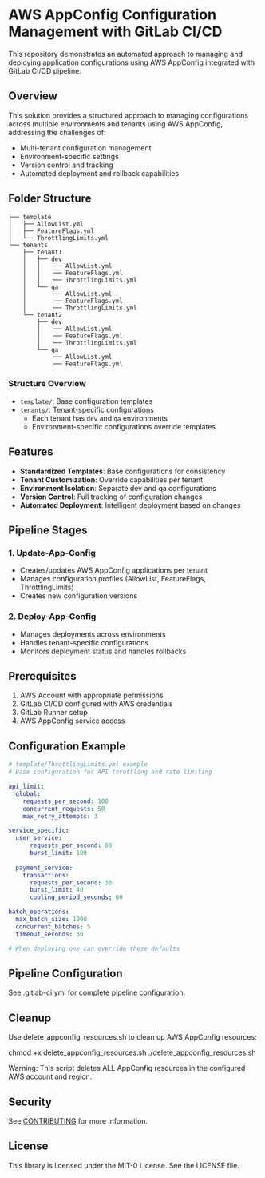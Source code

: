 # AWS AppConfig Configuration Management with GitLab CI/CD

This repository demonstrates an automated approach to managing and deploying application configurations using AWS AppConfig integrated with GitLab CI/CD pipeline.

## Overview

This solution provides a structured approach to managing configurations across multiple environments and tenants using AWS AppConfig, addressing the challenges of:
- Multi-tenant configuration management
- Environment-specific settings
- Version control and tracking
- Automated deployment and rollback capabilities

## Folder Structure

```
├── template
│   ├── AllowList.yml
│   ├── FeatureFlags.yml
│   └── ThrottlingLimits.yml
└── tenants
    ├── tenant1
    │   ├── dev
    │   │   ├── AllowList.yml
    │   │   ├── FeatureFlags.yml
    │   │   └── ThrottlingLimits.yml
    │   └── qa
    │       ├── AllowList.yml
    │       ├── FeatureFlags.yml
    │       └── ThrottlingLimits.yml
    └── tenant2
        ├── dev
        │   ├── AllowList.yml
        │   ├── FeatureFlags.yml
        │   └── ThrottlingLimits.yml
        └── qa
            ├── AllowList.yml
            ├── FeatureFlags.yml

```


### Structure Overview
- `template/`: Base configuration templates
- `tenants/`: Tenant-specific configurations
  - Each tenant has `dev` and `qa` environments
  - Environment-specific configurations override templates

## Features

- **Standardized Templates**: Base configurations for consistency
- **Tenant Customization**: Override capabilities per tenant
- **Environment Isolation**: Separate dev and qa configurations
- **Version Control**: Full tracking of configuration changes
- **Automated Deployment**: Intelligent deployment based on changes

## Pipeline Stages


### 1. Update-App-Config
- Creates/updates AWS AppConfig applications per tenant
- Manages configuration profiles (AllowList, FeatureFlags, ThrottlingLimits)
- Creates new configuration versions

### 2. Deploy-App-Config
- Manages deployments across environments
- Handles tenant-specific configurations
- Monitors deployment status and handles rollbacks

## Prerequisites

1. AWS Account with appropriate permissions
2. GitLab CI/CD configured with AWS credentials
3. GitLab Runner setup
4. AWS AppConfig service access

## Configuration Example

```yaml
# template/ThrottlingLimits.yml example
# Base configuration for API throttling and rate limiting

api_limit:
  global:
    requests_per_second: 100
    concurrent_requests: 50
    max_retry_attempts: 3

service_specific:
  user_service:
      requests_per_second: 80
      burst_limit: 100
  
  payment_service:
    transactions:
      requests_per_second: 30
      burst_limit: 40
      cooling_period_seconds: 60

batch_operations:
  max_batch_size: 1000
  concurrent_batches: 5
  timeout_seconds: 30

# When deploying one can override these defaults

```

## Pipeline Configuration

See .gitlab-ci.yml for complete pipeline configuration.

## Cleanup

Use delete_appconfig_resources.sh to clean up AWS AppConfig resources:

chmod +x delete_appconfig_resources.sh
./delete_appconfig_resources.sh


Warning: This script deletes ALL AppConfig resources in the configured AWS account and region.

## Security

See [CONTRIBUTING](CONTRIBUTING.md#security-issue-notifications) for more information.

## License

This library is licensed under the MIT-0 License. See the LICENSE file.
